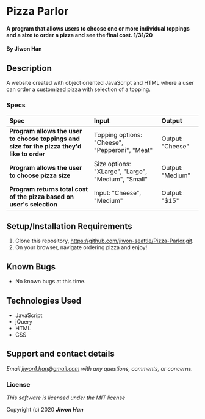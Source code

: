 # Pizza Parlor

#### A program that allows users to choose one or more individual toppings and a size to order a pizza and see the final cost. 1/31/20

#### By **Jiwon Han**

## Description

A website created with object oriented JavaScript and HTML where a user can order a customized pizza with selection of a topping.


### Specs
| Spec | Input | Output |
| :-------------     | :------------- | :------------- |
| **Program allows the user to choose toppings and size for the pizza they'd like to order** | Topping options: "Cheese", "Pepperoni", "Meat" | Output: "Cheese" |
| **Program allows the user to choose pizza size**| Size options: "XLarge", "Large", "Medium", "Small" | Output: "Medium" |
| **Program returns total cost of the pizza based on user's selection**| Input: "Cheese", "Medium" | Output: "$15" |

## Setup/Installation Requirements

1. Clone this repository, https://github.com/jiwon-seattle/Pizza-Parlor.git.
2. On your browser, navigate ordering pizza and enjoy!

## Known Bugs
* No known bugs at this time.

## Technologies Used
* JavaScript
* jQuery
* HTML
* CSS

## Support and contact details

_Email jiwon1.han@gmail.com with any questions, comments, or concerns._

### License

*This software is licensed under the MIT license*

Copyright (c) 2020 **_Jiwon Han_**
